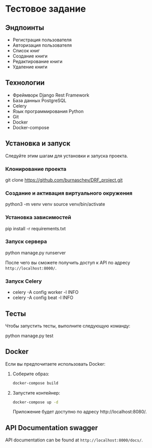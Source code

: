 # Тестовое задание 


## Эндпоинты

- Регистрация пользователя
- Авторизация пользователя
- Список книг
- Создание книги
- Редактирование книги
- Удаление книги


## Технологии

- Фреймворк Django Rest Framework
- База данных PostgreSQL
- Celery
- Язык программирования Python
- Git
- Docker
- Docker-compose

## Установка и запуск 

Следуйте этим шагам для установки и запуска проекта.

### Клонирование проекта

git clone https://github.com/burnaschev/DRF_project.git


### Создание и активация виртуального окружения

python3 -m venv venv
source venv/bin/activate


### Установка зависимостей

pip install -r requirements.txt


### Запуск сервера 

python manage.py runserver

После чего вы сможете получить доступ к API по адресу `http://localhost:8000/`.


### Запуск Celery

- celery -A config worker -l INFO
- celery -A config beat -l INFO

## Тесты

Чтобы запустить тесты, выполните следующую команду:

python manage.py test

## Docker

Если вы предпочитаете использовать Docker:

1. Соберите образ:

    ```bash
    docker-compose build
    ```

2. Запустите контейнер:

    ```bash
    docker-compose up -d
    ```

    Приложение будет доступно по адресу http://localhost:8080/.


## API Documentation swagger

API documentation can be found at `http://localhost:8000/docs/`.
